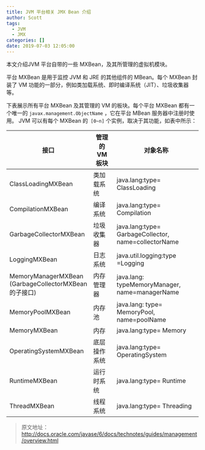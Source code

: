 ```yaml
---
title: JVM 平台相关 JMX Bean 介绍
author: Scott
tags:
  - JVM
  - JMX
categories: []
date: 2019-07-03 12:05:00
---
```

本文介绍JVM 平台自带的一些 MXBean，及其所管理的虚拟机模块。
<!--more-->

平台 MXBean 是用于监控 JVM 和 JRE 的其他组件的 MBean。每个 MXBean 封装了 VM 功能的一部分，例如类加载系统、即时编译系统（JIT）、垃圾收集器等。

下表展示所有平台 MXBean 及其管理的 VM 的板块。每个平台 MXBean 都有一个唯一的 `javax.management.ObjectName` ，它在平台 MBean 服务器中注册时使用。 JVM 可以有每个 MXBean 的` [0~n]` 个实例，取决于其功能，如表中所示：

<style>
table th:nth-of-type(1){
width: 35%;
}
table th:nth-of-type(2){
width: 15%;
}
table th:nth-of-type(3){
width: 50%;
}
</style>

|接口|管理的 VM 板块|对象名称|
|---|---|---|
|ClassLoadingMXBean|类加载系统|java.lang:type= ClassLoading|
|CompilationMXBean|编译系统|java.lang:type= Compilation|
|GarbageCollectorMXBean|垃圾收集器|java.lang:type= GarbageCollector, name=collectorName|
|LoggingMXBean|日志系统|java.util.logging:type =Logging|
|MemoryManagerMXBean <br/>(GarbageCollectorMXBean 的子接口)|内存管理器|java.lang: typeMemoryManager, name=managerName|
|MemoryPoolMXBean|内存池|java.lang: type= MemoryPool, name=poolName|
|MemoryMXBean|内存|java.lang:type= Memory|
|OperatingSystemMXBean|底层操作系统|java.lang:type= OperatingSystem|
|RuntimeMXBean|运行时系统|java.lang:type= Runtime|
|ThreadMXBean|线程系统|java.lang:type= Threading|



> 原文地址：http://docs.oracle.com/javase/6/docs/technotes/guides/management/overview.html